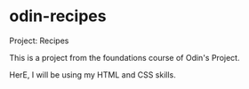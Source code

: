 # odin-recipes
Project: Recipes

This is a project from the foundations course of Odin's Project.

HerE, I will be using my HTML and CSS skills.